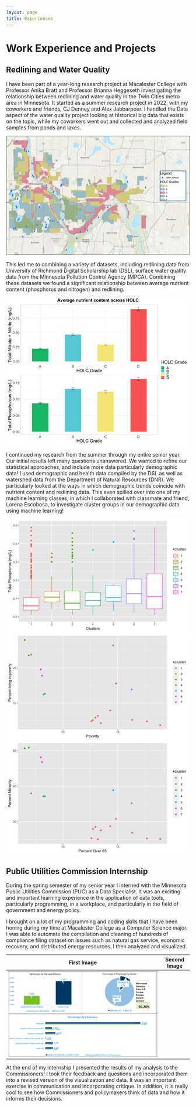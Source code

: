 ```yaml
---
layout: page
title: Experiences
---
```


# Work Experience and Projects

 
## Redlining and Water Quality
 
I have been part of a year-long research project at Macalester College with Professor Anika Bratt and Professor Brianna Heggeseth investigating the relationship between redlining and water quality in the Twin Cities metro area in Minnesota. It started as a summer research project in 2022, with my coworkers and friends, CJ Denney and Alex Jabbarpour. I handled the Data aspect of the water quality project looking at historical big data that exists on the topic, while my coworkers went out and collected and analyzed field samples from ponds and lakes. 

![](assets/img/redlining_map.png)

This led me to combining a variety of datasets, including redlining data from University of Richmond Digital Scholarship lab (DSL), surface water quality data from the Minnesota Pollution Control Agency (MPCA). Combining these datasets we found a significant relationship between average nutrient content (phosphorus and nitrogen) and redlining. 

![Alt text](assets/img/waterquality_plot1.png)

I continued my research from the summer through my entire senior year. Our initial results left many questions unanswered. We wanted to refine our statistical approaches, and include more data particularly demographic data! I used demographic and health data compiled by the DSL as well as watershed data from the Department of Natural Resources (DNR). We particularly looked at the ways in which demographic trends coincide with nutrient content and redlining data. This even spilled over into one of my machine learning classes, in which I collaborated with classmate and friend, Lorena Escobosa, to investigate cluster groups in our demographic data using machine learning!

![Alt text](assets/img/wq_phos_graph.png)
![Alt text](assets/img/wq_p65_graph.png)
![Alt text](assets/img/wq_minority_graph.png)



## Public Utilities Commission Internship

During the spring semester of my senior year I interned with the Minnesota Public Utilities Commission (PUC) as a Data Specialist. It was an exciting and important learning experience in the application of data tools, particularly programming, in a workplace, and particularly in the field of government and energy policy.  

I brought on a lot of my programming and coding skills that I have been honing during my time at Macalester College as a Computer Science major. I was able to automate the compilation and cleaning of hundreds of compliance filing dataset on issues such as natural gas service, economic recovery, and distributed energy resources. I then analyzed and visualized.


|First Image|Second Image|
|:-:|:-:|
|![First Image](assets/img/puc_graph1.png)

At the end of my internship I presented the results of my analysis to the Commissioners! I took their feedback and questions and incorporated them into a revised version of the visualization and data. It was an important exercise in communication and incorporating critique. In addition, it is really cool to see how Commissioners and policymakers think of data and how it informs their decisions. 


